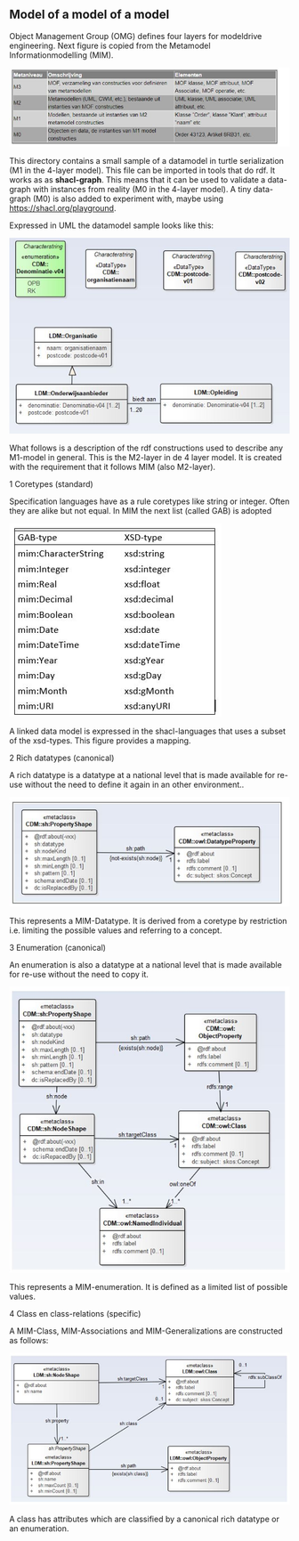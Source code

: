 ## Model of a model of a model


Object Management Group (OMG) defines four layers for modeldrive engineering. Next figure is copied from the Metamodel Informationmodelling (MIM).

![](https://github.com/LOD-Onderwijsregistratie/LOD2XMI/blob/master/source/examples/metamodel/figuur06.JPG "figure 6.  OMG Layers")

This directory contains  a small sample of a datamodel in turtle serialization (M1 in the 4-layer model). This
file can be imported in tools that do rdf. It works as as __shacl-graph__. This means that it can be used to validate a data-graph with 
instances from reality (M0 in the 4-layer model). A tiny data-graph (M0) is also added to experiment with, maybe using https://shacl.org/playground.

Expressed in UML the datamodel sample looks like this:

![](https://github.com/LOD-Onderwijsregistratie/LOD2XMI/blob/master/source/examples/metamodel/figuur03.JPG "figure 3.  UML sample")

What follows is a description of the rdf constructions used to describe any M1-model in general. This is the M2-layer in de 4 layer model. It is created with the requirement that it follows MIM (also M2-layer). 

1  Coretypes (standard)

   Specification languages have as a rule coretypes like string or integer. Often they are alike but not equal. In MIM the next list (called GAB) is adopted 

![](https://github.com/LOD-Onderwijsregistratie/LOD2XMI/blob/master/source/examples/metamodel/figuur07.JPG "figure 7.  Coretypes")

   A linked data model is expressed in the shacl-languages that uses a subset of the xsd-types. This figure provides a mapping.

2  Rich datatypes (canonical)

  A rich datatype is a datatype at a national level that is made available for re-use without the need to define it again in an other environment.. 

![](https://github.com/LOD-Onderwijsregistratie/LOD2XMI/blob/master/source/examples/metamodel/figuur08.JPG "figure 8.  Rich datatype")

  This represents a MIM-Datatype. It is derived from a coretype by restriction i.e. limiting the possible values and referring to a concept. 

3  Enumeration (canonical)

  An enumeration is also a datatype at a national level that is made available for re-use without the need to copy it. 

![](https://github.com/LOD-Onderwijsregistratie/LOD2XMI/blob/master/source/examples/metamodel/figuur09.JPG "figure 9.  Enumeration" )

  This represents a MIM-enumeration. It is defined as a limited list of possible values. 


4  Class en class-relations (specific)

  A MIM-Class, MIM-Associations and MIM-Generalizations are constructed as follows:

![](https://github.com/LOD-Onderwijsregistratie/LOD2XMI/blob/master/source/examples/metamodel/figuur10.JPG "figure 10.  Classes")

  A class has attributes which are classified by a canonical rich datatype or an enumeration. 

























